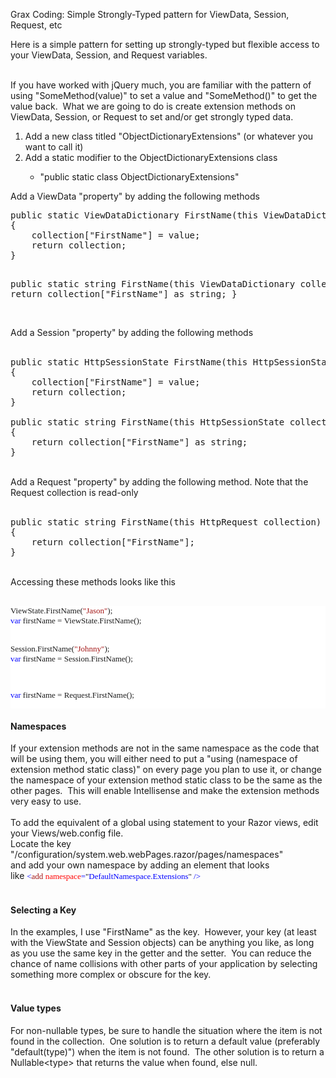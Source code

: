 Grax Coding: Simple Strongly-Typed pattern for ViewData, Session, Request, etc

Here is a simple pattern for setting up strongly-typed but flexible access to your ViewData, Session, and Request variables.<br />
<div>
<br />
If you have worked with jQuery much, you are familiar with the pattern of using "SomeMethod(value)" to set a value and "SomeMethod()" to get the value back. &nbsp;What we are going to do is create extension methods on ViewData, Session, or Request to set and/or get strongly typed data.</div>
<ol>
<li>Add a new class titled "ObjectDictionaryExtensions" (or whatever you want to call it)&nbsp;</li>
<li>Add a static modifier to the ObjectDictionaryExtensions class</li>
<ul>
<li>"public static class ObjectDictionaryExtensions"</li>
</ul>
</ol>
Add a ViewData "property" by adding the following methods<br />
<ol>
</ol>
<pre>public static ViewDataDictionary FirstName(this ViewDataDictionary collection, string value)
{
    collection["FirstName"] = value;
    return collection;
}

public static string FirstName(this ViewDataDictionary collection)
{
    return collection["FirstName"] as string;
}
</pre>
<br />
Add a Session "property" by adding the following methods
<br />
<br />
<pre>public static HttpSessionState FirstName(this HttpSessionState collection, string value)
{
    collection["FirstName"] = value;
    return collection;
}

public static string FirstName(this HttpSessionState collection)
{
    return collection["FirstName"] as string;
}
</pre>
<br />
Add a Request "property" by adding the following method.  Note that the Request collection is read-only
<br />
<br />
<pre>public static string FirstName(this HttpRequest collection)
{
    return collection["FirstName"];
}
</pre>
<br />
Accessing these methods looks like this<br />
<br />
<pre style="background-color: white; background-position: initial initial; background-repeat: initial initial; font-family: Consolas; font-size: 13px;">ViewState.FirstName(<span style="color: #a31515;">"Jason"</span>);
<span style="color: blue;">var</span>&nbsp;firstName&nbsp;=&nbsp;ViewState.FirstName();

Session.FirstName(<span style="color: #a31515;">"Johnny"</span>);
<span style="color: blue;">var</span>&nbsp;firstName&nbsp;=&nbsp;Session.FirstName();

<span style="color: blue;">var</span>&nbsp;firstName&nbsp;=&nbsp;Request.FirstName();</pre>
<h4>
Namespaces</h4>
If your extension methods are not in the same namespace as the code that will be using them, you will either need to put a "using (namespace of extension method static class)" on every page you plan to use it, or change the namespace of your extension method static class to be the same as the other pages. &nbsp;This will enable Intellisense and make the extension methods very easy to use.<br />
<br />
To add the equivalent of a global using statement to your Razor views, edit your Views/web.config file.<br />
Locate the key "/configuration/system.web.webPages.razor/pages/namespaces"<br />
and add your own namespace by adding an element that looks like&nbsp;<span style="color: blue; font-family: Consolas; font-size: 13px;">&lt;</span><span style="color: #a31515; font-family: Consolas; font-size: 13px;">add</span><span style="color: blue; font-family: Consolas; font-size: 13px;">&nbsp;</span><span style="color: red; font-family: Consolas; font-size: 13px;">namespace</span><span style="color: blue; font-family: Consolas; font-size: 13px;">=</span><span style="background-color: white; font-family: Consolas; font-size: 13px;">"</span><span style="color: blue; font-family: Consolas; font-size: 13px;">DefaultNamespace.Extensions</span><span style="background-color: white; font-family: Consolas; font-size: 13px;">"</span><span style="color: blue; font-family: Consolas; font-size: 13px;">&nbsp;/&gt;</span><br />
<br />
<h4>
Selecting a Key</h4>
In the examples, I use "FirstName" as the key. &nbsp;However, your key (at least with the ViewState and Session objects) can be anything you like, as long as you use the same key in the getter and the setter. &nbsp;You can reduce the chance of name collisions with other parts of your application by selecting something more complex or obscure for the key.<br />
<br />
<h4>
Value types</h4>
For non-nullable types, be sure to handle the situation where the item is not found in the collection. &nbsp;One solution is to return a default value (preferably "default(type)") when the item is not found. &nbsp;The other solution is to return a Nullable&lt;type&gt; that returns the value when found, else null.<br />
<br />
